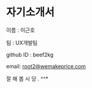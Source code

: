 자기소개서
======================

이름 : 이근호

팀 : UX개발팀

github ID : beef2kg

email: root2@wemakeprice.com

잘 해 봅 시 당 . ^^*

